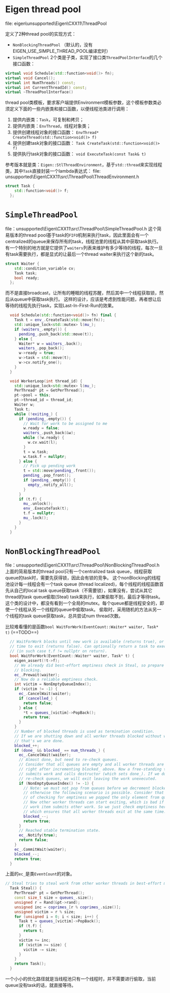 # Eigen thread pool

file: eigen\unsupported\Eigen\CXX11\ThreadPool

定义了2种thread pool的实现方式：
* `NonBlockingThreadPool` （默认的，没有EIGEN_USE_SIMPLE_THREAD_POOL编译宏时）
* `SimpleThreadPool`
2个类是子类，实现了接口类`ThreadPoolInterface`的几个接口函数：
```c++
virtual void Schedule(std::function<void()> fn);
virtual void Cancel();
virtual int NumThreads() const;
virtual int CurrentThreadId() const;
virtual ~ThreadPoolInterface()
```

thread pool类模板，要求客户端提供Environment模板参数，这个模板参数类必须定义下面的一些内嵌类和接口函数，以便线程池类进行调用：
1. 提供内嵌类：`Task`，可复制和拷贝；
2. 提供内嵌类：`EnvThread`，线程对象类；
3. 提供创建线程对象的接口函数：
   `EnvThread* CreateThread(std::function<void()> f)`
4. 提供创建task对象的接口函数：
   `Task CreateTask(std::function<void()> f)`
5. 提供执行task对象的接口函数：
   `void ExecuteTask(const Task& t)`

参考版本就是类：`Eigen::StlThreadEnvironment`，基于`std::thread`来实现线程类，其中`Task`直接封装一个lambda表达式：
file: unsupported\Eigen\CXX11\src\ThreadPool\ThreadEnvironment.h
```c++
struct Task {
    std::function<void()> f;
  };
```

`SimpleThreadPool`
===
file：unsupported\Eigen\CXX11\src\ThreadPool\SimpleThreadPool.h
这个简易版本的thread pool基于task的`FIFO`机制来执行task，因此里面会有一个centralized的queue来保存所有的task，线程池里的线程从其中获取task执行。
有一个特别的地方就是它提供了`waiters`列表来维护有多少等待的线程，每次一旦有task需要执行，都是显式的让最后一个thread waiter来执行这个新的task。
```c++
struct Waiter {
    std::condition_variable cv;
    Task task;
    bool ready;
  };
```
而不是直接broadcast，让所有的睡眠的线程苏醒，然后其中一个线程获取锁，然后从queue中获取task执行。
这样的设计，应该是考虑到性能问题，再者想让后等待的线程先执行task，实现Last-In-First-Run的效果。
```c++
  void Schedule(std::function<void()> fn) final {
    Task t = env_.CreateTask(std::move(fn));
    std::unique_lock<std::mutex> l(mu_);
    if (waiters_.empty()) {
      pending_.push_back(std::move(t));
    } else {
      Waiter* w = waiters_.back();
      waiters_.pop_back();
      w->ready = true;
      w->task = std::move(t);
      w->cv.notify_one();
    }
  }

  void WorkerLoop(int thread_id) {
    std::unique_lock<std::mutex> l(mu_);
    PerThread* pt = GetPerThread();
    pt->pool = this;
    pt->thread_id = thread_id;
    Waiter w;
    Task t;
    while (!exiting_) {
      if (pending_.empty()) {
        // Wait for work to be assigned to me
        w.ready = false;
        waiters_.push_back(&w);
        while (!w.ready) {
          w.cv.wait(l);
        }
        t = w.task;
        w.task.f = nullptr;
      } else {
        // Pick up pending work
        t = std::move(pending_.front());
        pending_.pop_front();
        if (pending_.empty()) {
          empty_.notify_all();
        }
      }
      if (t.f) {
        mu_.unlock();
        env_.ExecuteTask(t);
        t.f = nullptr;
        mu_.lock();
      }
    }
  }
```

`NonBlockingThreadPool`
===
file：unsupported\Eigen\CXX11\src\ThreadPool\NonBlockingThreadPool.h
上面的简易版本的thread pool只有一个centralized task queue，线程获取queue的task时，需要先获得锁，因此会有锁的竞争。
这个nonBlocking的线程池设计每一线程会有一个task queue (thread localized)，每个线程的线程函数首先从自己的local task queue获取task（不需要锁），如果没有，尝试从其它thread的task queue偷取(Steal) task来执行，如果偷取不到，最后才等待task。
这个类的设计中，都没有看到一个全局的mutex。每个queue都是线程安全的，即使一个线程从另一个线程的queue中偷取task。
偷取时，采用随机的方法从另一个线程的task queue获取task，总共尝试num thread次数。

比较难看懂的是函数`bool WaitForWork(EventCount::Waiter* waiter, Task* t)` (==TODO==)
```c++
  // WaitForWork blocks until new work is available (returns true), or if it is
  // time to exit (returns false). Can optionally return a task to execute in t
  // (in such case t.f != nullptr on return).
  bool WaitForWork(EventCount::Waiter* waiter, Task* t) {
    eigen_assert(!t->f);
    // We already did best-effort emptiness check in Steal, so prepare for
    // blocking.
    ec_.Prewait(waiter);
    // Now do a reliable emptiness check.
    int victim = NonEmptyQueueIndex();
    if (victim != -1) {
      ec_.CancelWait(waiter);
      if (cancelled_) {
        return false;
      } else {
        *t = queues_[victim]->PopBack();
        return true;
      }
    }
    // Number of blocked threads is used as termination condition.
    // If we are shutting down and all worker threads blocked without work,
    // that's we are done.
    blocked_++;
    if (done_ && blocked_ == num_threads_) {
      ec_.CancelWait(waiter);
      // Almost done, but need to re-check queues.
      // Consider that all queues are empty and all worker threads are preempted
      // right after incrementing blocked_ above. Now a free-standing thread
      // submits work and calls destructor (which sets done_). If we don't
      // re-check queues, we will exit leaving the work unexecuted.
      if (NonEmptyQueueIndex() != -1) {
        // Note: we must not pop from queues before we decrement blocked_,
        // otherwise the following scenario is possible. Consider that instead
        // of checking for emptiness we popped the only element from queues.
        // Now other worker threads can start exiting, which is bad if the
        // work item submits other work. So we just check emptiness here,
        // which ensures that all worker threads exit at the same time.
        blocked_--;
        return true;
      }
      // Reached stable termination state.
      ec_.Notify(true);
      return false;
    }
    ec_.CommitWait(waiter);
    blocked_--;
    return true;
  }
```
上面的`ec_`是类`EventCount`的对象。

```c++
// Steal tries to steal work from other worker threads in best-effort manner.
  Task Steal() {
    PerThread* pt = GetPerThread();
    const size_t size = queues_.size();
    unsigned r = Rand(&pt->rand);
    unsigned inc = coprimes_[r % coprimes_.size()];
    unsigned victim = r % size;
    for (unsigned i = 0; i < size; i++) {
      Task t = queues_[victim]->PopBack();
      if (t.f) {
        return t;
      }
      victim += inc;
      if (victim >= size) {
        victim -= size;
      }
    }
    return Task();
  }
```

一个小小的优化路径就是当线程池只有一个线程时，并不需要进行偷取，当前queue没有task的话，就直接等待。
